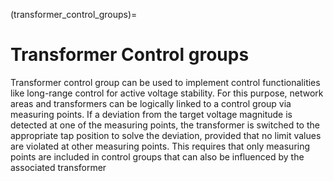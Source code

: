 (transformer_control_groups)=

# Transformer Control groups

Transformer control group can be used to implement control functionalities like long-range control for active voltage stability. For this purpose, network areas and transformers can be logically linked to a control group via measuring points. If a deviation from the target voltage magnitude is detected at one of the measuring points, the transformer is switched to the appropriate tap position to solve the deviation, provided that no limit values are violated at other measuring points. This requires that only measuring points are included in control groups that can also be influenced by the associated transformer
